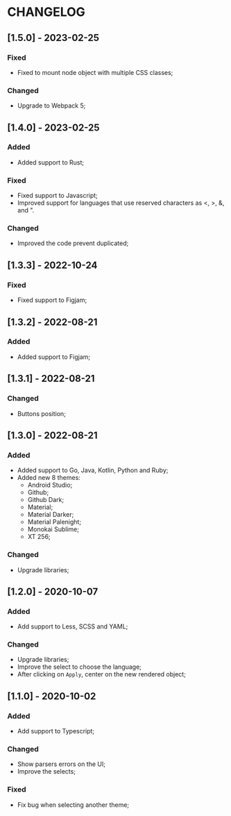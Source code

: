 # CHANGELOG

## [1.5.0] - 2023-02-25

### Fixed

- Fixed to mount node object with multiple CSS classes;

### Changed

- Upgrade to Webpack 5;

## [1.4.0] - 2023-02-25

### Added

- Added support to Rust;

### Fixed

- Fixed support to Javascript;
- Improved support for languages that use reserved characters as <, >, &, and ".

### Changed

- Improved the code prevent duplicated;

## [1.3.3] - 2022-10-24

### Fixed

- Fixed support to Figjam;

## [1.3.2] - 2022-08-21

### Added

- Added support to Figjam;

## [1.3.1] - 2022-08-21

### Changed

- Buttons position;

## [1.3.0] - 2022-08-21

### Added

- Added support to Go, Java, Kotlin, Python and Ruby;
- Added new 8 themes:
  - Android Studio;
  - Github;
  - Github Dark;
  - Material;
  - Material Darker;
  - Material Palenight;
  - Monokai Sublime;
  - XT 256;

### Changed

- Upgrade libraries;

## [1.2.0] - 2020-10-07

### Added

- Add support to Less, SCSS and YAML;

### Changed

- Upgrade libraries;
- Improve the select to choose the language;
- After clicking on `Apply`, center on the new rendered object;

## [1.1.0] - 2020-10-02

### Added

- Add support to Typescript;

### Changed

- Show parsers errors on the UI;
- Improve the selects;

### Fixed

- Fix bug when selecting another theme;
